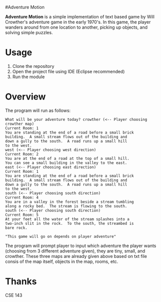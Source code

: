 #Adventure Motion 

**Adventure Motion** is a simple implementation of text based game by Will Crowther's adventure game in the early 1970's. In this game, the player wanders around from one location to another, picking up objects, and solving simple puzzles. 

# Usage
1. Clone the repository
2. Open the project file using IDE (Eclipse recommended)
3. Run the module

# Overview 
The program will run as follows:
```
What will be your adventure today? crowther (<-- Player choosing crowther map)
Current Room: 1 
You are standing at the end of a road before a small brick
building.  A small stream flows out of the building and
down a gully to the south.  A road runs up a small hill
to the west.
west (<-- Player choosing west direction)
Current Room: 2
You are at the end of a road at the top of a small hill.
You can see a small building in the valley to the east.
east (<-- Player choosing east direction)
Current Room: 1
You are standing at the end of a road before a small brick
building.  A small stream flows out of the building and
down a gully to the south.  A road runs up a small hill
to the west.
south (<-- Player choosing south direction)
Current Room: 4
You are in a valley in the forest beside a stream tumbling
along a rocky bed.  The stream is flowing to the south.
south (<-- Player choosing south direction)
Current Room: 5
At your feet all the water of the stream splashes into a
two-inch slit in the rock.  To the south, the streambed is
bare rock.

"This game will go on depends on player adventure"
```

The program will prompt player to input which adventure the player wants (choosing from 3 different adventure given), they are tiny, small, and crowther. These three maps are already given above based on txt file consis of the map itself, objects in the map, rooms, etc. 

# Thanks 
CSE 143

